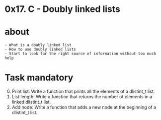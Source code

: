 # 0x17. C - Doubly linked lists

# about

    - What is a doubly linked list
    - How to use doubly linked lists
    - Start to look for the right source of information without too much help

# Task mandatory

0. Print list: Write a function that prints all the elements of a dlistint_t list.
1. List length: Write a function that returns the number of elements in a linked dlistint_t list.
2. Add node: Write a function that adds a new node at the beginning of a dlistint_t list.
